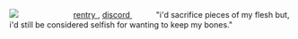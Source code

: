 ![](https://files.catbox.moe/5tl6ar.png)
ㅤㅤㅤㅤㅤㅤㅤ [ rentry ](https://rentry.co/Crimeshallbegin) , [ discord ](https://guns.lol/kissmarks)ㅤㅤㅤ
"i'd sacrifice pieces of my flesh but, i'd still be considered selfish for wanting to keep my bones."
